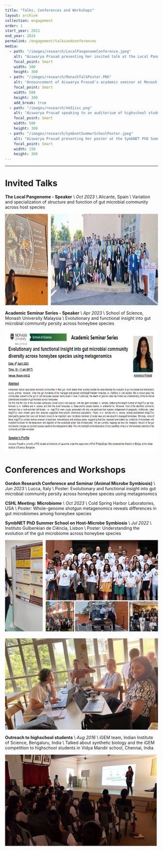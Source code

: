```yaml
---
title: "Talks, Conferences and Workshops"
layout: archive
collection: engagement
order: 1
start_year: 2021
end_year: 2024
permalink: /engagement/talksandconferences
media:
  - path: "/images/research/LocalPangenomeConference.jpeg"
    alt: "Aiswarya Prasad presenting her invited talk at the Local Pangenome Conference"
    focal_point: Smart
    width: 300
    height: 300
  - path: "/images/research/MonashTalkPoster.PNG"
    alt: "Announcement of Aiswarya Prasad's academic seminar at Monash University Malaysia"
    focal_point: Smart
    width: 500
    height: 300
    add_break: true
  - path: "/images/research/Vm3iisc.png"
    alt: "Aiswarya Prasad speaking to an auditorium of highschool students"
    focal_point: Smart
    width: 500
    height: 300
  - path: "/images/research/SymbnetSummerSchoolPoster.jpeg"
    alt: "Aiswarya Prasad presenting her poster at the SymbNET PhD Summer School on Host-Microbe Symbiosis"
    focal_point: Smart
    width: 150
    height: 300
---
```



---

Invited Talks
======

**The Local Pangenome - Speaker** \\
_Oct 2023_ \\
Alicante, Spain \\
Variation and specialization of structure and function of gut microbial community across host species


<div style="display: flex; gap: 10px;">
  <div style="flex: 2;">
    <img src="/images/research/LocalPangenomeConference.jpeg" alt="Aiswarya Prasad presenting her invited talk at the Local Pangenome Conference" style="width: 100%; height: 300px;" />
  </div>
  <div style="flex: 5;">
    <img src="/images/research/LocalPangenomeGroupPicture.jpeg" alt="Aiswarya Prasad with other speakers at the Local Pangenome Conference" style="width: 100%; height: 300px;" />
  </div>
</div>

**Academic Seminar Series - Speaker** \\
_Apr 2023_ \\
School of Science, Monash University Malaysia \\
Evolutionary and functional insight into gut microbial community persity across honeybee species

<img src="/images/research/MonashTalkPoster.PNG" alt="Announcement of Aiswarya Prasad's academic seminar at Monash University Malaysia" width="500" height="400" />

Conferences and Workshops
======

**Gordon Research Conference and Seminar (Animal Microbe Symbiosis)** \\
_Jun 2023_ \\
Lucca, Italy \\
Poster: Evolutionary and functional insight into gut microbial community persity across honeybee species using metagenomics

**CSHL Meeting: Microbiome** \\
_Oct 2023_ \\
Cold Spring Harbor Laboratories, USA \\
Poster: Whole-genome shotgun metagenomics reveals differences in gut microbiomes among honeybee species

**SymbNET PhD Summer School on Host-Microbe Symbiosis** \\
_Jul 2022_ \\
Instituto Gulbenkian de Ciência, Lisbon \\
Poster: Understanding the evolution of the gut microbiome across honeybee species

<div style="display: flex; flex-wrap: wrap; gap: 10px;">
  <div style="flex: 1;">
    <img src="/images/research/SymbnetSummerSchoolPoster.jpeg" alt="Aiswarya Prasad presenting her poster at the SymbNET PhD Summer School on Host-Microbe Symbiosis" style="width: 100%; height: 300px; object-fit: cover;" />
  </div>
  <div style="flex: 3;">
    <img src="/images/research/SymbnetSummerSchool2022.jpeg" alt="Aiswarya Prasad at the SymbNET PhD Summer School on Host-Microbe Symbiosis" style="width: 100%; height: 300px; object-fit: cover;" />
  </div>
  <div style="flex-basis: 100%; height: 0;"></div> <!-- This forces the next item to the next row -->
  <div style="flex: 2;">
    <img src="/images/research/SymbnetSummerSchoolProjectGroup.jpeg" alt="Aiswarya Prasad discussing her group project at the SymbNET PhD Summer School on Host-Microbe Symbiosis" style="width: 100%; height: 300px; object-fit: cover;" />
  </div>
</div>

**Outreach to highschool students** \\
_Aug 2016_ \\
iGEM team, Indian Institute of Science, Bengaluru, India \\
Talked about synthetic biology and the iGEM competition to highschool students in Vidya Mandir school, Chennai, India

<img src="/images/research/Vm3iisc.png" alt="Aiswarya Prasad speaking to an auditorium of highschool students" width="500" height="300" />